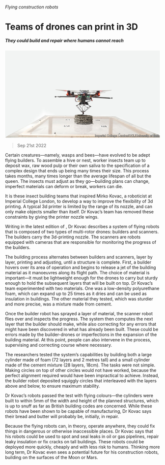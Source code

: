 ###### Flying construction robots

# Teams of drones can print in 3D 

##### They could build and repair where humans cannot reach 

![image](images/20220924_STP001.jpg) 

> Sep 21st 2022 

Certain creatures—namely, wasps and bees—have evolved to be adept flying builders. To assemble a hive or nest, worker insects team up to deposit wax, raw wood pulp or their own saliva to the specification of a complex design that ends up being many times their size. This process takes months, many times longer than the average lifespan of all but the queen. The insects must adjust as they go—building plans can change, imperfect materials can deform or break, workers can die.

It is these insect building teams that inspired Mirko Kovac, a roboticist at Imperial College London, to develop a way to improve the flexibility of 3d printing. A typical 3d printer is limited by the range of its nozzle, and can only make objects smaller than itself. Dr Kovac’s team has removed these constraints by giving the printer nozzle wings.

Writing in the latest edition of , Dr Kovac describes a system of flying robots that is composed of two types of multi-rotor drones: builders and scanners. The builders carry the 3d-printing nozzle. The scanners are robots equipped with cameras that are responsible for monitoring the progress of the builders. 

The building process alternates between builders and scanners, layer by layer, printing and adjusting, until a structure is complete. First, a builder hovers over its area of operation and begins to release a jet of the building material as it manoeuvres along its flight path. The choice of material is important—it must be lightweight enough for the drones to carry but sturdy enough to hold the subsequent layers that will be built on top. Dr Kovac’s team experimented with two materials. One was a low-density polyurethane foam, which can expand up to 25 times as it dries and can be used as insulation in buildings. The other material they tested, which was sturdier and more precise, was a mixture made from cement. 

Once the builder robot has sprayed a layer of material, the scanner robot flies over and inspects the progress. The system then computes the next layer that the builder should make, while also correcting for any errors that might have been discovered in what has already been built. These could be errors made by the builder-drones or imperfections in the expansion of the building material. At this point, people can also intervene in the process, supervising and correcting course where necessary.

The researchers tested the system’s capabilities by building both a large cylinder made of foam (72 layers and 2 metres tall) and a small cylinder made of the cement mixture (28 layers, 18cm). The tasks were not simple. Making circles on top of other circles would not have worked, because the perfect alignment required would have been impractical to achieve. Instead, the builder robot deposited squiggly circles that interleaved with the layers above and below, to ensure maximum stability.

Dr Kovac’s robots passed the test with flying colours—the cylinders were built to within 5mm of the width and height of the planned structures, which is up to snuff as far as British building codes are concerned. While these robots have been shown to be capable of manufacturing, Dr Kovac says their bread and butter will probably be, initially, in repair. 

Because the flying robots can, in theory, operate anywhere, they could fix things in dangerous or otherwise inaccessible places. Dr Kovac says that his robots could be used to spot and seal leaks in oil or gas pipelines, repair leaky insulation or fix cracks on tall buildings. These robots could be deployed more quickly, cheaply and with less risk to humans. Thinking more long term, Dr Kovac even sees a potential future for his construction robots, building on the surfaces of the Moon or Mars.


